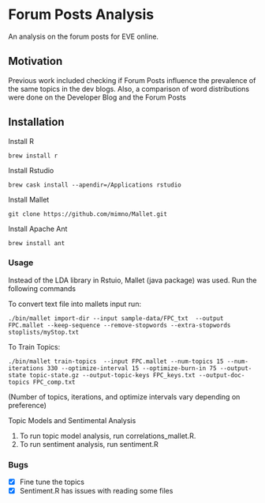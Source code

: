 # Forum Posts Analysis
An analysis on the forum posts for EVE online.

## Motivation
Previous work included checking if Forum Posts influence the prevalence of the same topics in the dev blogs. Also, a comparison of word distributions were done on the Developer Blog and the Forum Posts


## Installation 
Install R 

```Terminal 
brew install r 
```
Install Rstudio

```Terminal 
brew cask install --apendir=/Applications rstudio
```
Install Mallet 
```Git
git clone https://github.com/mimno/Mallet.git
```

Install Apache Ant 
```Terminal 
brew install ant 
```


### Usage 
Instead of the LDA library in Rstuio, Mallet (java package) was used. Run the following commands 

To convert text file into mallets input run:
```Terminal
./bin/mallet import-dir --input sample-data/FPC_txt  --output FPC.mallet --keep-sequence --remove-stopwords --extra-stopwords stoplists/myStop.txt 
```

To Train Topics: 
```Terminal
./bin/mallet train-topics  --input FPC.mallet --num-topics 15 --num-iterations 330 --optimize-interval 15 --optimize-burn-in 75 --output-state topic-state.gz --output-topic-keys FPC_keys.txt --output-doc-topics FPC_comp.txt
```
(Number of topics, iterations, and optimize intervals vary depending on preference)

Topic Models and Sentimental Analysis 
1. To run topic model analysis, run correlations_mallet.R. 
2. To run sentiment analysis, run sentiment.R

### Bugs
- [X] Fine tune the topics 
- [X] Sentiment.R has issues with reading some files 
